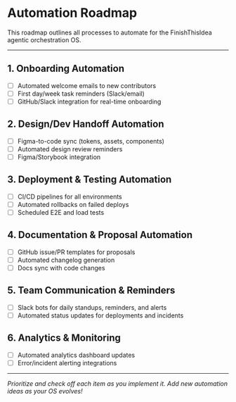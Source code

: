 # Automation Roadmap

This roadmap outlines all processes to automate for the FinishThisIdea agentic orchestration OS.

---

## 1. Onboarding Automation
- [ ] Automated welcome emails to new contributors
- [ ] First day/week task reminders (Slack/email)
- [ ] GitHub/Slack integration for real-time onboarding

## 2. Design/Dev Handoff Automation
- [ ] Figma-to-code sync (tokens, assets, components)
- [ ] Automated design review reminders
- [ ] Figma/Storybook integration

## 3. Deployment & Testing Automation
- [ ] CI/CD pipelines for all environments
- [ ] Automated rollbacks on failed deploys
- [ ] Scheduled E2E and load tests

## 4. Documentation & Proposal Automation
- [ ] GitHub issue/PR templates for proposals
- [ ] Automated changelog generation
- [ ] Docs sync with code changes

## 5. Team Communication & Reminders
- [ ] Slack bots for daily standups, reminders, and alerts
- [ ] Automated status updates for deployments and incidents

## 6. Analytics & Monitoring
- [ ] Automated analytics dashboard updates
- [ ] Error/incident alerting integrations

---

*Prioritize and check off each item as you implement it. Add new automation ideas as your OS evolves!* 